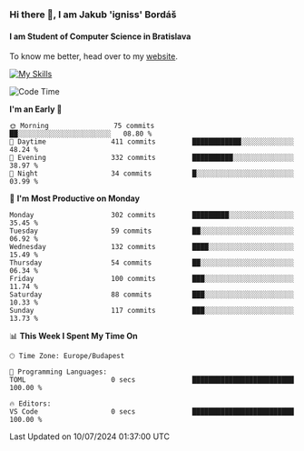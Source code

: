 ### Hi there 👋, I am Jakub 'igniss' Bordáš

#### I am Student of Computer Science in Bratislava
To know me better, head over to my [website](https://bordas.sk).

[![My Skills](https://skillicons.dev/icons?i=js,html,css,figma,svelte,java,kotlin,python,postgresql,typescript,nest,nodejs)](https://bordas.sk)


<!--START_SECTION:waka-->
![Code Time](http://img.shields.io/badge/Code%20Time-1%2C484%20hrs%2041%20mins-blue)

**I'm an Early 🐤** 

```text
🌞 Morning                75 commits          ██░░░░░░░░░░░░░░░░░░░░░░░   08.80 % 
🌆 Daytime                411 commits         ████████████░░░░░░░░░░░░░   48.24 % 
🌃 Evening                332 commits         ██████████░░░░░░░░░░░░░░░   38.97 % 
🌙 Night                  34 commits          █░░░░░░░░░░░░░░░░░░░░░░░░   03.99 % 
```
📅 **I'm Most Productive on Monday** 

```text
Monday                   302 commits         █████████░░░░░░░░░░░░░░░░   35.45 % 
Tuesday                  59 commits          ██░░░░░░░░░░░░░░░░░░░░░░░   06.92 % 
Wednesday                132 commits         ████░░░░░░░░░░░░░░░░░░░░░   15.49 % 
Thursday                 54 commits          ██░░░░░░░░░░░░░░░░░░░░░░░   06.34 % 
Friday                   100 commits         ███░░░░░░░░░░░░░░░░░░░░░░   11.74 % 
Saturday                 88 commits          ███░░░░░░░░░░░░░░░░░░░░░░   10.33 % 
Sunday                   117 commits         ███░░░░░░░░░░░░░░░░░░░░░░   13.73 % 
```


📊 **This Week I Spent My Time On** 

```text
🕑︎ Time Zone: Europe/Budapest

💬 Programming Languages: 
TOML                     0 secs              █████████████████████████   100.00 % 

🔥 Editors: 
VS Code                  0 secs              █████████████████████████   100.00 % 
```


 Last Updated on 10/07/2024 01:37:00 UTC
<!--END_SECTION:waka-->
